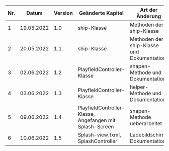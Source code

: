 | Nr. | Datum      | Version | Geänderte Kapitel                                        | Art der  Änderung                          | Autor           | Status |
|-----|------------|---------|----------------------------------------------------------|--------------------------------------------|-----------------|--------|
| 1   | 19.05.2022 | 1.0     | ship-Klasse                                              | Methoden der ship-Klasse                   | Schickmair Nico | fg     |
| 2   | 20.05.2022 | 1.1     | ship-Klasse                                              | Methoden der ship-Klasse und Dokumentation | Schickmair Nico | fg     |
| 3   | 02.06.2022 | 1.2     | PlayfieldController-Klasse                               | snapen-Methode und Dokumentation           | Schickmair Nico | fg     |
| 4   | 03.06.2022 | 1.3     | PlayfieldController-Klasse                               | helper-Methode und Dokumentation           | Schickmair Nico | fg     |
| 5   | 09.06.2022 | 1.4     | PlayfieldController-Klasse, Angefangen mit Splash-Screen | snapen-Methode ueberarbeitet               | Schickmair Nico | fg     |
| 6   | 10.06.2022 | 1.5     | Splash-view.fxml, SplashController                       | Ladebildschirm, Dokumentation              | Schickmair Nico | fg     |